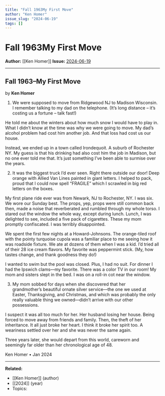 ```yaml
---
title: "Fall 1963My First Move"
author: "Ken Homer"
issue_slug: "2024-06-19"
tags: []
---
```


# Fall 1963My First Move

**Author:** [[Ken Homer]]
**Issue:** [2024-06-19](https://plex.collectivesensecommons.org/2024-06-19/)

---

## Fall 1963–My First Move
by **Ken Homer**

1. We were supposed to move from Ridgewood NJ to Madison Wisconsin.
I remember talking to my dad on the telephone. (It’s long distance – it’s costing us a fortune – talk fast!)

He told me about the winters about how much snow I would have to play in. What I didn’t know at the time was why we were going to move. My dad’s alcohol problem had cost him another job. And that loss had cost us our house.

Instead, we ended up in a town called Irondequoit. A suburb of Rochester NY. My guess is that his drinking had also cost him the job in Madison, but no one ever told me that. It’s just something I’ve been able to surmise over the years.

2. It was the biggest truck I’d ever seen. Right there outside our door! Deep orange with Allied Van Lines painted in giant letters. I helped to pack, proud that I could now spell “FRAGILE” which I scrawled in big red letters on the boxes.

My first plane ride ever was from Newark, NJ to Rochester, NY. I was six. We wore our Sunday best. The props, yep, props were still common back then, made a noise that reverberated and rumbled through my whole torso. I stared out the window the whole way, except during lunch. Lunch, I was delighted to see, included a five pack of cigarettes. These my mom promptly confiscated. I was terribly disappointed.

We spent the first few nights at a Howard-Johnsons. The orange-tiled roof with the pointy turquoise cupola was a familiar place to me seeing how it was roadside fixture. We ate at dozens of them when I was a kid. I’d tried all of their 28 ice cream flavors. My favorite was peppermint stick. (My, how tastes change, and thank goodness they do!)

I wanted to swim but the pool was closed. Plus, I had no suit. For dinner I had the Ipswich clams––my favorite. There was a color TV in our room! My mom and sisters slept in the bed. I was on a roll-in cot near the window.

3. My mom sobbed for days when she discovered that her grandmother’s beautiful ornate silver service––the one we used at Easter, Thanksgiving, and Christmas, and which was probably the only really valuable thing we owned––didn’t arrive with our other possessions.

I suspect it was all too much for her. Her husband losing her house. Being forced to move away from friends and family. Then, the theft of her inheritance. It all just broke her heart. I think it broke her spirit too. A weariness settled over her and she was never the same again.

Three years later, she would depart from this world, careworn and seemingly far older than her chronological age of 48.

Ken Homer • Jan 2024

---

**Related:**
- [[Ken Homer]] (author)
- [[2024]] (year)
- Topics: 

